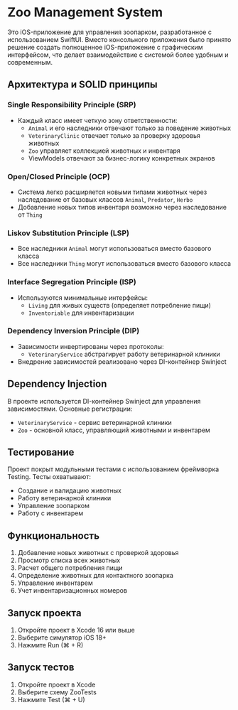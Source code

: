 # Zoo Management System

Это iOS-приложение для управления зоопарком, разработанное с использованием SwiftUI. Вместо консольного приложения было принято решение создать полноценное iOS-приложение с графическим интерфейсом, что делает взаимодействие с системой более удобным и современным.

## Архитектура и SOLID принципы

### Single Responsibility Principle (SRP)
- Каждый класс имеет четкую зону ответственности:
  - `Animal` и его наследники отвечают только за поведение животных
  - `VeterinaryClinic` отвечает только за проверку здоровья животных
  - `Zoo` управляет коллекцией животных и инвентаря
  - ViewModels отвечают за бизнес-логику конкретных экранов

### Open/Closed Principle (OCP)
- Система легко расширяется новыми типами животных через наследование от базовых классов `Animal`, `Predator`, `Herbo`
- Добавление новых типов инвентаря возможно через наследование от `Thing`

### Liskov Substitution Principle (LSP)
- Все наследники `Animal` могут использоваться вместо базового класса
- Все наследники `Thing` могут использоваться вместо базового класса

### Interface Segregation Principle (ISP)
- Используются минимальные интерфейсы:
  - `Living` для живых существ (определяет потребление пищи)
  - `Inventoriable` для инвентаризации

### Dependency Inversion Principle (DIP)
- Зависимости инвертированы через протоколы:
  - `VeterinaryService` абстрагирует работу ветеринарной клиники
- Внедрение зависимостей реализовано через DI-контейнер Swinject

## Dependency Injection

В проекте используется DI-контейнер Swinject для управления зависимостями. Основные регистрации:
- `VeterinaryService` - сервис ветеринарной клиники
- `Zoo` - основной класс, управляющий животными и инвентарем

## Тестирование

Проект покрыт модульными тестами с использованием фреймворка Testing. Тесты охватывают:
- Создание и валидацию животных
- Работу ветеринарной клиники
- Управление зоопарком
- Работу с инвентарем

## Функциональность

1. Добавление новых животных с проверкой здоровья
2. Просмотр списка всех животных
3. Расчет общего потребления пищи
4. Определение животных для контактного зоопарка
5. Управление инвентарем
6. Учет инвентаризационных номеров

## Запуск проекта

1. Откройте проект в Xcode 16 или выше
2. Выберите симулятор iOS 18+
3. Нажмите Run (⌘ + R)

## Запуск тестов

1. Откройте проект в Xcode
2. Выберите схему ZooTests
3. Нажмите Test (⌘ + U) 